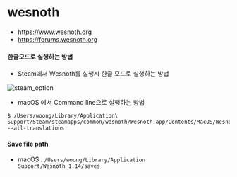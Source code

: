 # wesnoth
- https://www.wesnoth.org
- https://forums.wesnoth.org

#### 한글모드로 실행하는 방법
- Steam에서 Wesnoth를 실행시 한글 모드로 실행하는 방법

![steam_option](https://user-images.githubusercontent.com/1149996/48301063-c9b0e280-e52a-11e8-9f4c-2ac50bbfbbe1.png)

- macOS 에서 Command line으로 실행하는 방법
```
$ /Users/woong/Library/Application\ Support/Steam/steamapps/common/wesnoth/Wesnoth.app/Contents/MacOS/Wesnoth --all-translations
```

#### Save file path
- macOS : `/Users/woong/Library/Application Support/Wesnoth_1.14/saves`
